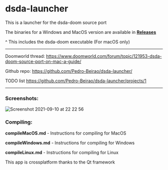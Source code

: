 # dsda-launcher
This is a launcher for the dsda-doom source port

The binaries for a Windows and MacOS version are available in [**Releases**](https://github.com/Pedro-Beirao/dsda-launcher/releases)

^ This includes the dsda-doom executable (For macOS only)

___

Doomworld thread: https://www.doomworld.com/forum/topic/121953-dsda-doom-source-port-on-mac-a-guide/

Github repo: https://github.com/Pedro-Beirao/dsda-launcher/

TODO list https://github.com/Pedro-Beirao/dsda-launcher/projects/1
___

### Screenshots:

![Screenshot 2021-09-10 at 22 22 56](https://user-images.githubusercontent.com/82064173/132919240-a6e51ac9-3863-4114-bee5-410d60f17ab7.jpg)


### Compiling:

**compileMacOS.md** - Instructions for compiling for MacOS

**compileWindows.md** - Instructions for compiling for Windows

**compileLinux.md** - Instructions for compiling for Linux

This app is crossplatform thanks to the Qt framework
